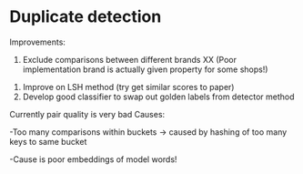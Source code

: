 # Duplicate detection

Improvements:

1. Exclude comparisons between different brands XX (Poor implementation brand is actually given property for some shops!)

1) Improve on LSH method (try get similar scores to paper)
2) Develop good classifier to swap out golden labels from detector method

Currently pair quality is very bad
Causes:

-Too many comparisons within buckets -> caused by hashing of too many keys to same bucket

-Cause is poor embeddings of model words!
